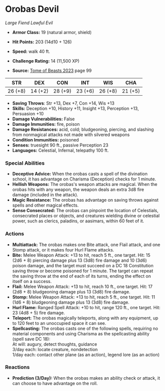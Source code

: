 # Orobas Devil

*Large* *Fiend* *Lawful Evil*

- **Armor Class:** 19 (natural armor, shield)
- **Hit Points:** 203 (14d10 + 126)
- **Speed:** walk 40 ft.

- **Challenge Rating:** 14 (11,500 XP)
- **Source:** [Tome of Beasts 2023](https://koboldpress.com/kpstore/product/tome-of-beasts-1-2023-edition/) page 99

| STR | DEX | CON | INT | WIS | CHA |
| --- | --- | --- | --- | --- | --- |
| 26 (+8) | 14 (+2) | 28 (+9) | 23 (+6) | 26 (+8) | 21 (+5) |

- **Saving Throws**: Str +13, Dex +7, Con +14, Wis +13
- **Skills:** Deception +10, History +11, Insight +13, Perception +13, Persuasion +10
- **Damage Vulnerabilities:** False
- **Damage Immunities:** fire, poison
- **Damage Resistances:** acid, cold; bludgeoning, piercing, and slashing from nonmagical attacks not made with silvered weapons
- **Condition Immunities:** poisoned
- **Senses:** truesight 90 ft., passive Perception 23
- **Languages:** Celestial, Infernal, telepathy 100 ft.

### Special Abilities

- **Deceptive Advice:** When the orobas casts a spell of the divination school, it has advantage on Charisma (Deception) checks for 1 minute.
- **Hellish Weapons:** The orobas's weapon attacks are magical. When the orobas hits with any weapon, the weapon deals an extra 3d8 fire damage (included in the attack).
- **Magic Resistance:** The orobas has advantage on saving throws against spells and other magical effects.
- **Sense Consecrated:** The orobas can pinpoint the location of Celestials, consecrated places or objects, and creatures wielding divine or celestial power, such as clerics, paladins, or aasimars, within 60 feet of it.

### Actions

- **Multiattack:** The orobas makes one Bite attack, one Flail attack, and one Stomp attack, or it makes four Hurl Flame attacks.
- **Bite:** Melee Weapon Attack: +13 to hit, reach 5 ft., one target. Hit: 15 (2d6 + 8) piercing damage plus 13 (3d8) fire damage and 10 (3d6) poison damage, and the target must succeed on a DC 18 Constitution saving throw or become poisoned for 1 minute. The target can repeat the saving throw at the end of each of its turns, ending the effect on itself on a success.
- **Flail:** Melee Weapon Attack: +13 to hit, reach 10 ft., one target. Hit: 17 (2d8 + 8) bludgeoning damage plus 13 (3d8) fire damage.
- **Stomp:** Melee Weapon Attack: +13 to hit, reach 5 ft., one target. Hit: 11 (1d6 + 8) bludgeoning damage plus 13 (3d8) fire damage.
- **Hurl Flame:** Ranged Spell Attack: +10 to hit, range 120 ft., one target. Hit: 23 (4d8 + 5) fire damage.
- **Teleport:** The orobas magically teleports, along with any equipment, up to 120 feet to an unoccupied space it can see.
- **Spellcasting:** The orobas casts one of the following spells, requiring no material components and using Charisma as the spellcasting ability (spell save DC 18):<br>At will: augury, detect thoughts, guidance<br>3/day each: locate creature, nondetection<br>1/day each: contact other plane (as an action), legend lore (as an action)

### Reactions

- **Prediction (3/Day):** When the orobas makes an ability check or attack, it can choose to have advantage on the roll.
